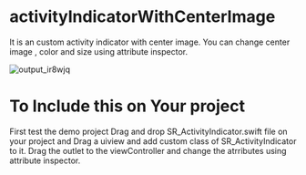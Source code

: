 # activityIndicatorWithCenterImage
It is an custom activity indicator with center image. You can change center image , color and size using attribute inspector. 





![output_ir8wjq](https://cloud.githubusercontent.com/assets/18482070/14561457/3c2a1f5e-0336-11e6-9e68-ed8526bf3eaf.gif)

# To Include this on Your project
First test the demo project
Drag and drop SR_ActivityIndicator.swift file on your project and Drag a uiview and add custom class of SR_ActivityIndicator to it.
Drag the outlet to the viewController and change the atrributes using attribute inspector.
